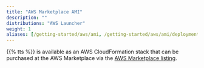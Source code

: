 ```yaml
---
title: "AWS Marketplace AMI"
description: ""
distributions: "AWS Launcher"
weight: 1
aliases: [/getting-started/aws/ami, /getting-started/aws/ami/deployment-guide/]
---
```


{{% tts %}} is available as an AWS CloudFormation stack that can be purchased at the AWS Marketplace via the [AWS Marketplace listing](https://aws.amazon.com/marketplace/pp/B081HZKDJ4?qid=1593444260869&sr=0-1&ref_=srh_res_product_title).
